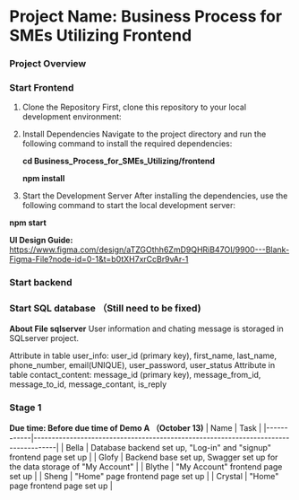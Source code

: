 # Project Name: Business Process for SMEs Utilizing Frontend
### Project Overview

### Start Frontend
1. Clone the Repository
First, clone this repository to your local development environment:

2. Install Dependencies
Navigate to the project directory and run the following command to install the required dependencies:

    **cd Business_Process_for_SMEs_Utilizing/frontend**

    **npm install**

3. Start the Development Server
After installing the dependencies, use the following command to start the local development server:

**npm start**


**UI Design Guide:** https://www.figma.com/design/aTZGOthh6ZmD9QHRiB47OI/9900---Blank-Figma-File?node-id=0-1&t=b0tXH7xrCcBr9vAr-1

### Start backend


### Start SQL database （Still need to be fixed)

**About File sqlserver**
User information and chating message is storaged in SQLserver project.

Attribute in table user_info: user_id (primary key), first_name, last_name, phone_number, email(UNIQUE), user_password, user_status 
Attribute in table contact_content: message_id (primary key), message_from_id, message_to_id, message_contant, is_reply

### Stage 1 

**Due time: Before due time of Demo A （October 13)**
| Name       | Task                                                                               |
|------------|------------------------------------------------------------------------------------|
| Bella      | Database backend set up, "Log-in" and "signup" frontend page set up                |
| Glofy      | Backend base set up, Swagger set up for the data storage of "My Account"           |
| Blythe     | "My Account" frontend page set up                                                  |
| Sheng      | "Home" page frontend page set up                                                   |
| Crystal    | "Home" page frontend page set up                                                   |

